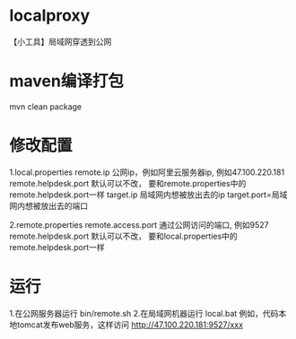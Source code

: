 # localproxy
【小工具】局域网穿透到公网

# maven编译打包
mvn clean package

# 修改配置
1.local.properties
remote.ip 公网ip，例如阿里云服务器ip, 例如47.100.220.181
remote.helpdesk.port 默认可以不改， 要和remote.properties中的remote.helpdesk.port一样
target.ip 局域网内想被放出去的ip
target.port=局域网内想被放出去的端口

2.remote.properties
remote.access.port 通过公网访问的端口, 例如9527
remote.helpdesk.port 默认可以不改， 要和local.properties中的remote.helpdesk.port一样

# 运行
1.在公网服务器运行 bin/remote.sh
2.在局域网机器运行 local.bat
例如，代码本地tomcat发布web服务，这样访问 http://47.100.220.181:9527/xxx
